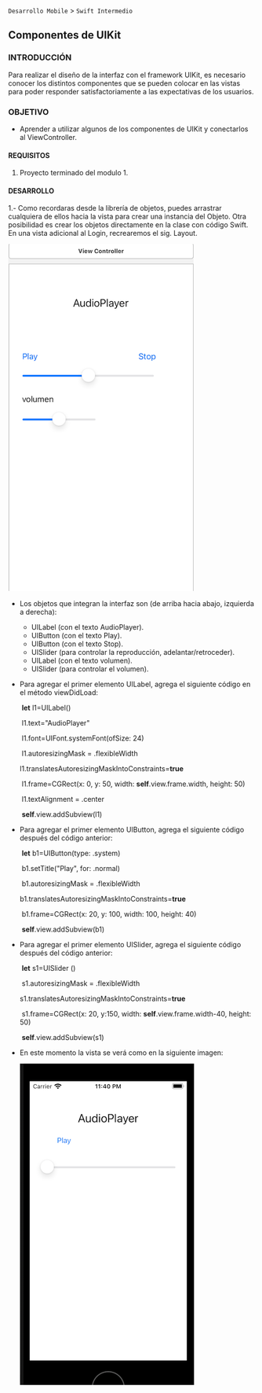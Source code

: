 `Desarrollo Mobile` > `Swift Intermedio` 


## Componentes de UIKit

### INTRODUCCIÓN

Para realizar el diseño de la interfaz con el framework UIKit, es necesario conocer los distintos componentes que se pueden colocar en las vistas para poder responder satisfactoriamente a las expectativas de los usuarios.

### OBJETIVO

- Aprender a utilizar algunos de los componentes de UIKit y conectarlos al ViewController.

  

#### REQUISITOS

1. Proyecto terminado del modulo 1.

   

#### DESARROLLO

1.- Como recordaras desde la librería de objetos, puedes arrastrar cualquiera de ellos hacia la vista para crear una instancia del Objeto. Otra posibilidad es crear los objetos directamente en la clase con código Swift. En una vista adicional al Login, recrearemos el sig. Layout. 



![0](0.png)

- Los objetos que integran la interfaz son (de arriba hacia abajo, izquierda a derecha):
  - UILabel (con el texto AudioPlayer).
  - UIButton (con el texto Play).
  - UIButton (con el texto Stop).
  - UISlider (para controlar la reproducción, adelantar/retroceder).
  - UILabel (con el texto volumen).
  - UISlider (para controlar el volumen).
  
- Para agregar el primer elemento UILabel, agrega el siguiente código en el método viewDidLoad:

  ​	**let** l1=UILabel()

  ​    l1.text="AudioPlayer"

  ​    l1.font=UIFont.systemFont(ofSize: 24)

  ​    l1.autoresizingMask = .flexibleWidth

  ​    l1.translatesAutoresizingMaskIntoConstraints=**true**

  ​    l1.frame=CGRect(x: 0, y: 50, width: **self**.view.frame.width, height: 50)

  ​    l1.textAlignment = .center

  ​    **self**.view.addSubview(l1)

  

- Para agregar el primer elemento UIButton, agrega el siguiente código después del código anterior:

  ​    **let** b1=UIButton(type: .system)

  ​    b1.setTitle("Play", for: .normal)

  ​    b1.autoresizingMask = .flexibleWidth

  ​    b1.translatesAutoresizingMaskIntoConstraints=**true**

  ​    b1.frame=CGRect(x: 20, y: 100, width: 100, height: 40)

  ​    **self**.view.addSubview(b1)

  

- Para agregar el primer elemento UISlider, agrega el siguiente código después del código anterior:

  ​	**let** s1=UISlider ()

  ​    s1.autoresizingMask = .flexibleWidth

  ​    s1.translatesAutoresizingMaskIntoConstraints=**true**

  ​    s1.frame=CGRect(x: 20, y:150, width: **self**.view.frame.width-40, height: 50)

  ​    **self**.view.addSubview(s1)

  

- En este momento la vista se verá como en la siguiente imagen:

  ![1](1.png)
